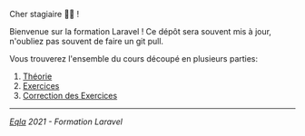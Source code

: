 Cher stagiaire :man_student: ! 

Bienvenue sur la formation Laravel ! Ce dépôt sera souvent mis à jour, n'oubliez pas souvent de faire un git pull.

Vous trouverez l'ensemble du cours découpé en plusieurs parties:
1. [Théorie](Theo/README.md)
2. [Exercices](Exercices/Exercices.md)
3. [Correction des Exercices](Exercices/Correction.md)

---
_[Eqla](http://www.eqla.be) 2021 - Formation Laravel_

